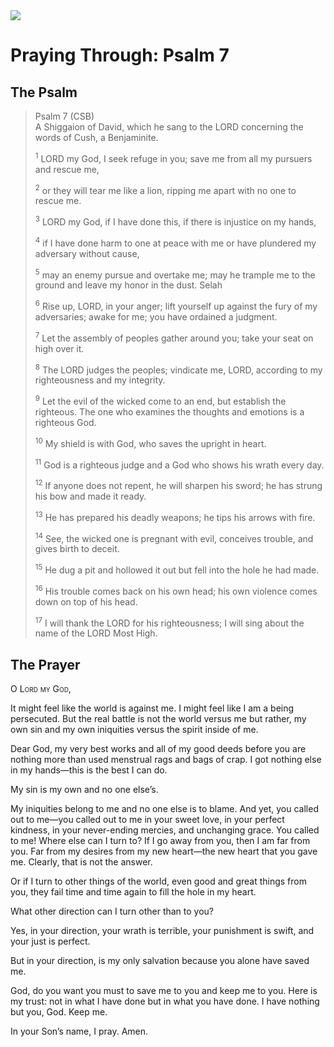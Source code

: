 <img class="intro-right" src="/images/art-paris-psalter.jpg">

# Praying Through: Psalm 7

## The Psalm

>Psalm 7 (CSB)  
><sup></sup> A Shiggaion of David, which he sang to the LORD concerning the words of Cush, a Benjaminite. 
>
><sup>1</sup> LORD my God, I seek refuge in you; save me from all my pursuers and rescue me, 
>
><sup>2</sup> or they will tear me like a lion, ripping me apart with no one to rescue me. 
>
><sup>3</sup> LORD my God, if I have done this, if there is injustice on my hands, 
>
><sup>4</sup> if I have done harm to one at peace with me or have plundered my adversary without cause, 
>
><sup>5</sup> may an enemy pursue and overtake me; may he trample me to the ground and leave my honor in the dust. Selah 
>
><sup>6</sup> Rise up, LORD, in your anger; lift yourself up against the fury of my adversaries; awake for me; you have ordained a judgment. 
>
><sup>7</sup> Let the assembly of peoples gather around you; take your seat on high over it. 
>
><sup>8</sup> The LORD judges the peoples; vindicate me, LORD, according to my righteousness and my integrity. 
>
><sup>9</sup> Let the evil of the wicked come to an end, but establish the righteous. The one who examines the thoughts and emotions is a righteous God. 
>
><sup>10</sup> My shield is with God, who saves the upright in heart. 
>
><sup>11</sup> God is a righteous judge and a God who shows his wrath every day. 
>
><sup>12</sup> If anyone does not repent, he will sharpen his sword; he has strung his bow and made it ready. 
>
><sup>13</sup> He has prepared his deadly weapons; he tips his arrows with fire. 
>
><sup>14</sup> See, the wicked one is pregnant with evil, conceives trouble, and gives birth to deceit. 
>
><sup>15</sup> He dug a pit and hollowed it out but fell into the hole he had made. 
>
><sup>16</sup> His trouble comes back on his own head; his own violence comes down on top of his head. 
>
><sup>17</sup> I will thank the LORD for his righteousness; I will sing about the name of the LORD Most High.

## The Prayer

<div style="font-variant: small-caps;">
  O Lord my God,
</div>


It might feel like the world is against me. I might feel like I am a being persecuted. But the real battle is not the world versus me but rather, my own sin and my own iniquities versus the spirit inside of me.

Dear God, my very best works and all of my good deeds before you are nothing more than used menstrual rags and bags of crap. I got nothing else in my hands—this is the best I can do.

My sin is my own and no one else’s.

My iniquities belong to me and no one else is to blame.
And yet, you called out to me—you called out to me in your sweet love, in your perfect kindness, in your never-ending mercies, and unchanging grace. You called to me!
Where else can I turn to? If I go away from you, then I am far from you. Far from my desires from my new heart—the new heart that you gave me. Clearly, that is not the answer.

Or if I turn to other things of the world, even good and great things from you, they fail time and time again to fill the hole in my heart.

What other direction can I turn other than to you?

Yes, in your direction, your wrath is terrible, your punishment is swift, and your just is perfect.

But in your direction, is my only salvation because you alone have saved me.

God, do you want you must to save me to you and keep me to you. Here is my trust: not in what I have done but in what you have done.
I have nothing but you, God. Keep me.

In your Son’s name, I pray.
Amen.
